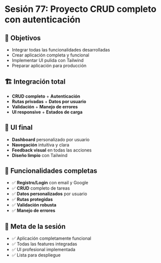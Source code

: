 # Sesión 77: Proyecto CRUD completo con autenticación

## 🎯 Objetivos
- Integrar todas las funcionalidades desarrolladas
- Crear aplicación completa y funcional
- Implementar UI pulida con Tailwind
- Preparar aplicación para producción

## 🏗️ Integración total
- **CRUD completo** + **Autenticación**
- **Rutas privadas** + **Datos por usuario**
- **Validación** + **Manejo de errores**
- **UI responsive** + **Estados de carga**

## 🎨 UI final
- **Dashboard** personalizado por usuario
- **Navegación** intuitiva y clara
- **Feedback visual** en todas las acciones
- **Diseño limpio** con Tailwind

## 🚀 Funcionalidades completas
- ✅ **Registro/Login** con email y Google
- ✅ **CRUD** completo de tareas
- ✅ **Datos personalizados** por usuario
- ✅ **Rutas protegidas**
- ✅ **Validación robusta**
- ✅ **Manejo de errores**

## 🎯 Meta de la sesión
- ✅ Aplicación completamente funcional
- ✅ Todas las features integradas
- ✅ UI profesional implementada
- ✅ Lista para despliegue
